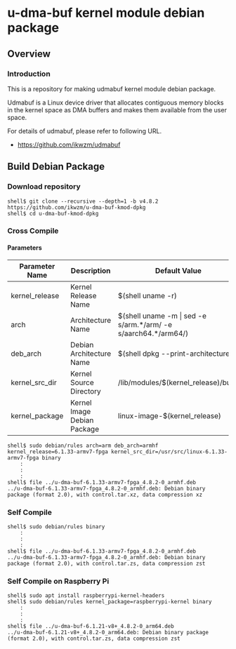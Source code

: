 u-dma-buf kernel module debian package
====================================================================================

Overview
------------------------------------------------------------------------------------

### Introduction

This is a repository for making udmabuf kernel module debian package.

Udmabuf is a Linux device driver that allocates contiguous memory blocks in the kernel space as DMA buffers and makes them available from the user space.

For details of udmabuf, please refer to following URL.

  * https://github.com/ikwzm/udmabuf

Build Debian Package
------------------------------------------------------------------------------------

### Download repository

```console
shell$ git clone --recursive --depth=1 -b v4.8.2 https://github.com/ikwzm/u-dma-buf-kmod-dpkg
shell$ cd u-dma-buf-kmod-dpkg
```

### Cross Compile

#### Parameters

| Parameter Name | Description                 | Default Value                                                    |
|----------------|-----------------------------|------------------------------------------------------------------|
| kernel_release | Kernel Release Name         | $(shell uname -r)                                                |
| arch           | Architecture Name           | $(shell uname -m \| sed -e s/arm.\*/arm/ -e s/aarch64.\*/arm64/) |
| deb_arch       | Debian Architecture Name    | $(shell dpkg --print-architecture)                               |
| kernel_src_dir | Kernel Source Directory     | /lib/modules/$(kernel_release)/build                             |
| kernel_package | Kernel Image Debian Package | linux-image-$(kernel_release)                                    |

```console
shell$ sudo debian/rules arch=arm deb_arch=armhf kernel_release=6.1.33-armv7-fpga kernel_src_dir=/usr/src/linux-6.1.33-armv7-fpga binary
    :
    :
    :
shell$ file ../u-dma-buf-6.1.33-armv7-fpga_4.8.2-0_armhf.deb 
../u-dma-buf-6.1.33-armv7-fpga_4.8.2-0_armhf.deb: Debian binary package (format 2.0), with control.tar.xz, data compression xz
```

### Self Compile

```console
shell$ sudo debian/rules binary
    :
    :
    :
shell$ file ../u-dma-buf-6.1.33-armv7-fpga_4.8.2-0_armhf.deb 
../u-dma-buf-6.1.33-armv7-fpga_4.8.2-0_armhf.deb: Debian binary package (format 2.0), with control.tar.zs, data compression zst
```

### Self Compile on Raspberry Pi

```console
shell$ sudo apt install raspberrypi-kernel-headers
shell$ sudo debian/rules kernel_package=raspberrypi-kernel binary
    :
    :
    :
shell$ file ../u-dma-buf-6.1.21-v8+_4.8.2-0_arm64.deb
../u-dma-buf-6.1.21-v8+_4.8.2-0_arm64.deb: Debian binary package (format 2.0), with control.tar.zs, data compression zst
```
